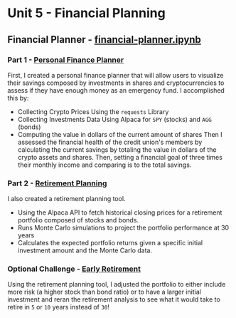 # Unit 5 - Financial Planning
## Financial Planner - [financial-planner.ipynb](Starter_Code/financial-planner.ipynb)
### Part 1 - [Personal Finance Planner](Starter_Code/financial-planner.ipynb##-Part-1---Personal-Finance-Planner) 

First, I created a personal finance planner that will allow users to visualize their savings composed by investments in shares and cryptocurrencies to assess if they have enough money as an emergency fund. I accomplished this by:
 * Collecting Crypto Prices Using the `requests` Library
 * Collecting Investments Data Using Alpaca for `SPY` (stocks) and `AGG` (bonds)
 * Computing the value in dollars of the current amount of shares 
 Then I assessed the financial health of the credit union's members by calculating the current savings by totaling the value in dollars of the crypto assets and shares. Then, setting a financial goal of three times their monthly income and comparing is to the total savings.

### Part 2 - [Retirement Planning](Starter_Code/financial-planner.ipynb##-Part-2---Retirement-Planning)
I also created a retirement planning tool.
 * Using the Alpaca API to fetch historical closing prices for a retirement portfolio composed of stocks and bonds. 
 * Runs Monte Carlo simulations to project the portfolio performance at 30 years
 * Calculates the expected portfolio returns given a specific initial investment amount and the Monte Carlo data.

### Optional Challenge - [Early Retirement](Starter_Code/financial-planner.ipynb##-Optional-Challenge---Early-Retirement)
Using the retirement planning tool, I adjusted the portfolio to either include more risk (a higher stock than bond ratio) or to have a larger initial investment and reran the retirement analysis to see what it would take to retire in `5` or `10` years instead of `30`!
